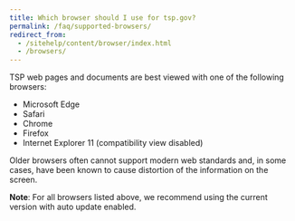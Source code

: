 ```yaml
---
title: Which browser should I use for tsp.gov?
permalink: /faq/supported-browsers/
redirect_from:
  - /sitehelp/content/browser/index.html
  - /browsers/
---
```


TSP web pages and documents are best viewed with one of the following browsers:

- Microsoft Edge
- Safari
- Chrome
- Firefox
- Internet Explorer 11 (compatibility view disabled)

Older browsers often cannot support modern web standards and, in some cases, have been known to cause distortion of the information on the screen.

**Note**: For all browsers listed above, we recommend using the current version with auto update enabled.

